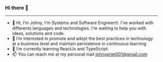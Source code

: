 ### Hi there 👋
* * *

- 👋 Hi, I’m Johny, I'm Systems and Software Engneer🤓. I've worked with differents languages and technologies. I'm waiting to help you with ideas, solutions and code.
- 👀 I’m interested in promote and adopt the best practices in technology at a business level and maintain persistence in continuous learning
- 🌱 I’m currently learning ReactJs and TypeScript.
- 📫 You can reach me at my personal mail johnypriet001@gmail.com

<!---
JohnyAle12/JohnyAle12 is a ✨ special ✨ repository because its `README.md` (this file) appears on your GitHub profile.
You can click the Preview link to take a look at your changes.
--->
